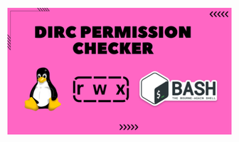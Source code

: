 ![image alt](https://github.com/AdhmAbdein/Dirc-permission-checker/blob/c6615bd84e5fc4e204ad8aaf0aa68a63bdf00d62/image.png)
